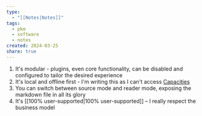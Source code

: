 ```yaml
---
type:
  - "[[Notes|Notes]]"
tags:
  - pkm
  - software
  - notes
created: 2024-03-25
share: true
---
```


1. It's modular - plugins, even core functionality, can be disabled and configured to tailor the desired experience
2. It's local and offline first - I'm writing this as I can't access [Capacities](https://app.capacities.io)
3. You can switch between source mode and reader mode, exposing the markdown file in all its glory
4. It's [[100% user-supported|100% user-supported]] – I really respect the business model